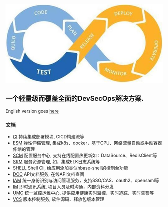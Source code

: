 ![DevSecOps](shots/logo.jpg)
## 一个轻量级而覆盖全面的DevSecOps解决方案.

English version goes [here](README.md)

### 文档
- [CI](super-devops-ci/README_CN.md)             持续集成部署模块, CICD构建流等
- [ESM](super-devops-esm/README_CN.md)           弹性伸缩管理, 集成k8s、docker，基于CPU、网络流量自动或手动容器伸缩的管理
- [SCM](super-devops-scm/README_CN.md)           配置服务中心, 支持在线配置热更新如：DataSource、RedisClient等
- [SRM](super-devops-srm/README_CN.md)           服务资源管理, 如，集成ELK日志系统等
- [SHELL](super-devops-shell/README_CN.md)       Shell Cli, 给应用添加类似hbase-shell的控制台功能
- [DOC](super-devops-doc/README_CN.md)           API文档服务, 在线API文档查阅
- [IAM](super-devops-iam/README_CN.md)           统一身份识别与访问管理服务，支持SSO/CAS、oauth2、opensaml等
- [IM](super-devops-im/README_CN.md)             即时通讯系统, 项目人员及时沟通，内部资料分发
- [UMC](super-devops-umc/README_CN.md)           统一监控运维中心, 提供应用健康实时监控、实时追踪、实时告警等
- [VCS](super-devops-vcs/README_CN.md)           版本控制服务, 软件源码、释放包版本管理

